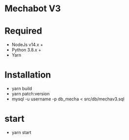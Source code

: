 # Mechabot V3

# Required
- NodeJs v14.x +
- Python 3.8.x +
- Yarn

# Installation
- yarn build
- yarn patch:version
- mysql -u username -p db_mecha < src/db/mechav3.sql

# start
- yarn start